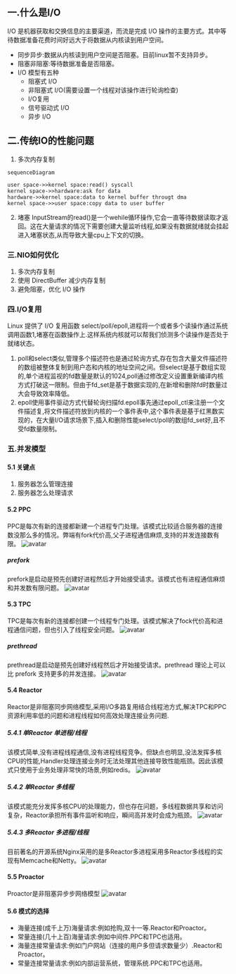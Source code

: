 ## 一.什么是I/O
I/O 是机器获取和交换信息的主要渠道，而流是完成 I/O 操作的主要方式。其中等待数据准备花费时间好远大于将数据从内核读到用户空间。
- 同步异步:数据从内核读到用户空间是否阻塞。目前linux暂不支持异步。
- 阻塞非阻塞:等待数据准备是否阻塞。
- I/O 模型有五种
    + 阻塞式 I/O
    + 非阻塞式 I/O(需要设置一个线程对该操作进行轮询检查)
    + I/O复用
    + 信号驱动式 I/O
    + 异步 I/O
## 二.传统IO的性能问题
1. 多次内存复制

```mermaid
sequenceDiagram

user space->>kernel space:read() syscall
kernel space->>hardware:ask for data 
hardware->>kernel space:data to kernel buffer througt dma
kernel space->>user space:copy data to user buffer
```

2. 堵塞
InputStream的read()是一个wehile循环操作,它会一直等待数据读取才返回。这在大量请求的情况下需要创建大量监听线程,如果没有数据就绪就会挂起进入堵塞状态,从而导致大量cpu上下文的切换。

### 三.NIO如何优化
1. 多次内存复制
2. 使用 DirectBuffer 减少内存复制
3. 避免阻塞，优化 I/O 操作

### 四.I/O复用
Linux 提供了 I/O 复用函数 select/poll/epoll,进程将一个或者多个读操作通过系统调用函数1,堵塞在函数操作上.这样系统内核就可以帮我们侦测多个读操作是否处于就绪状态。
1. poll和select类似,管理多个描述符也是通过轮询方式,存在包含大量文件描述符的数组被整体复制到用户态和内核的地址空间之间。但select是基于数组实现的,单个进程监视的fd数量是默认的1024,poll通过修改定义设置重新编译内核方式打破这一限制。但由于fd_set是基于数据实现的,在新增和删除fd时数量过大会导致效率降低。
2. epoll使用事件驱动方式代替轮询扫描fd.epoll事先通过epoll_ctl来注册一个文件描述复,将文件描述符放到内核的一个事件表中,这个事件表是基于红黑数实现的，在大量I/O请求场景下,插入和删除性能select/poll的数组fd_set好,且不受fd数量限制。

### 五.并发模型
#### 5.1 关键点
1. 服务器怎么管理连接
2. 服务器怎么处理请求
#### 5.2 PPC
PPC是每次有新的连接都新建一个进程专门处理。该模式比较适合服务器的连接数没那么多的情况。弊端有fork代价高,父子进程通信麻烦,支持的并发连接数有限。
![avatar](https://raw.githubusercontent.com/pigXu/pig/master/note/images/1.png)

##### prefork
prefork是启动是预先创建好进程然后才开始接受请求。该模式也有进程通信麻烦和并发数有限问题。
![avatar](https://raw.githubusercontent.com/pigXu/pig/master/note/images/2.png)

#### 5.3 TPC
TPC是每次有新的连接都创建一个线程专门处理。该模式解决了fock代价高和进程通信问题，但也引入了线程安全问题。
![avatar](https://raw.githubusercontent.com/pigXu/pig/master/note/images/3.png)

##### prethread
prethread是启动是预先创建好线程然后才开始接受请求。prethread 理论上可以比 prefork 支持更多的并发连接。
![avatar](https://raw.githubusercontent.com/pigXu/pig/master/note/images/4.png)

#### 5.4 Reactor
Reactor是非阻塞同步网络模型,采用I/O多路复用结合线程池方式,解决TPC和PPC资源利用率低的问题和进程线程如何高效处理连接业务问题.
##### 5.4.1 单Reactor 单进程/线程
该模式简单,没有进程线程通信,没有进程线程竞争。但缺点也明显,没法发挥多核CPU的性能,Handler处理连接业务时无法处理其他连接导致性能瓶颈。因此该模式只使用于业务处理非常快的场景,例如redis。
![avatar](https://raw.githubusercontent.com/pigXu/pig/master/note/images/5.png)

##### 5.4.2 单Reactor 多线程
该模式能充分发挥多核CPU的处理能力，但也存在问题，多线程数据共享和访问复杂，Reactor承担所有事件监听和响应，瞬间高并发时会成为瓶颈。
![avatar](https://raw.githubusercontent.com/pigXu/pig/master/note/images/6.png)

##### 5.4.3 多Reactor 多进程/线程
目前著名的开源系统Nginx采用的是多Reactor多进程采用多Reactor多线程的实现有Memcache和Netty。
![avatar](https://raw.githubusercontent.com/pigXu/pig/master/note/images/7.png)

#### 5.5 Proactor
Proactor是非阻塞异步步网络模型
![avatar](https://raw.githubusercontent.com/pigXu/pig/master/note/images/8.png)

#### 5.6 模式的选择
+ 海量连接(成千上万)海量请求:例如抢购,双十一等.Reactor和Proactor。
+ 常量连接(几十上百)海量请求:例如中间件.PPC和TPC也适用。
+ 海量连接常量请求:例如门户网站（连接的用户多但请求数量少）.Reactor和Proactor。
+ 常量连接常量请求:例如内部运营系统，管理系统.PPC和TPC也适用。
